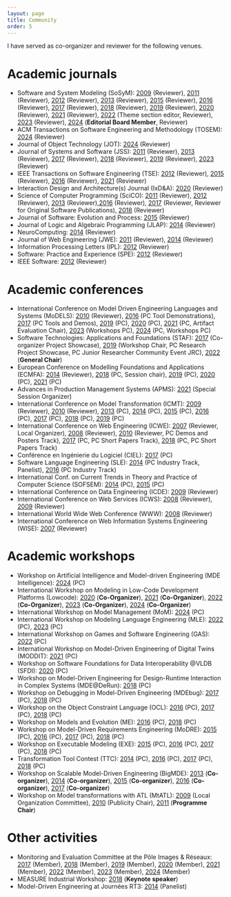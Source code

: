 ```yaml
---
layout: page
title: Community
order: 5
---
```


I have served as co-organizer and reviewer for the following venues.

# Academic journals

* Software and System Modeling (SoSyM): [2009](http://www.sosym.org/) (Reviewer), [2011](http://www.sosym.org/) (Reviewer), [2012](http://www.sosym.org/) (Reviewer), [2013](http://www.sosym.org/) (Reviewer), [2015](http://www.sosym.org/) (Reviewer),  [2016](http://www.sosym.org/) (Reviewer), [2017](http://www.sosym.org/) (Reviewer), [2018](http://www.sosym.org/) (Reviewer), [2019](http://www.sosym.org/) (Reviewer), [2020](http://www.sosym.org/) (Reviewer), [2021](http://www.sosym.org/) (Reviewer), [2022](http://www.sosym.org/) (Theme section editor, Reviewer), [2023](http://www.sosym.org/) (Reviewer), [2024](http://www.sosym.org/) (**Editorial Board Member**, Reviewer)
* ACM Transactions on Software Engineering and Methodology (TOSEM): [2024](https://dl.acm.org/journal/tosem) (Reviewer)
* Journal of Object Technology (JOT): [2024](https://www.jot.fm/) (Reviewer)
* Journal of Systems and Software (JSS): [2011](http://www.journals.elsevier.com/journal-of-systems-and-software) (Reviewer), [2013](http://www.journals.elsevier.com/journal-of-systems-and-software) (Reviewer), [2017](http://www.journals.elsevier.com/journal-of-systems-and-software) (Reviewer), [2018](http://www.journals.elsevier.com/journal-of-systems-and-software) (Reviewer), [2019](http://www.journals.elsevier.com/journal-of-systems-and-software) (Reviewer), [2023](http://www.journals.elsevier.com/journal-of-systems-and-software) (Reviewer)
* IEEE Transactions on Software Engineering (TSE): [2012](https://www.computer.org/web/tse;jsessionid=6afd856a99689b17c0c58edc329c) (Reviewer), [2015](https://www.computer.org/web/tse;jsessionid=6afd856a99689b17c0c58edc329c) (Reviewer), [2016](https://www.computer.org/web/tse;jsessionid=6afd856a99689b17c0c58edc329c) (Reviewer), [2021](https://www.computer.org/web/tse) (Reviewer)
* Interaction Design and Architecture(s) Journal (IxD&A): [2020](http://interfacce.mifav.uniroma2.it/inevent/events/idea2010/?s=9) (Reviewer)
* Science of Computer Programming (SciCO): [2011](http://www.journals.elsevier.com/science-of-computer-programming/) (Reviewer), [2012](http://www.journals.elsevier.com/science-of-computer-programming/) (Reviewer), [2013](http://www.journals.elsevier.com/science-of-computer-programming/) (Reviewer),[2016](http://www.journals.elsevier.com/science-of-computer-programming/) (Reviewer), [2017](http://www.journals.elsevier.com/science-of-computer-programming/) (Reviewer, Reviewer for Original Software Publications), [2018](http://www.journals.elsevier.com/science-of-computer-programming/) (Reviewer)
* Journal of Software: Evolution and Process: [2015](http://onlinelibrary.wiley.com/journal/10.1002/(ISSN)2047-7481) (Reviewer)
* Journal of Logic and Algebraic Programming (JLAP): [2014](http://www.journals.elsevier.com/the-journal-of-logic-and-algebraic-programming) (Reviewer)
* NeuroComputing: [2014](http://www.journals.elsevier.com/neurocomputing) (Reviewer)
* Journal of Web Engineering (JWE): [2011](http://www.rintonpress.com/journals/jwe/) (Reviewer), [2014](http://www.rintonpress.com/journals/jwe/) (Reviewer)
* Information Processing Letters (IPL): [2012](http://www.journals.elsevier.com/information-processing-letters/) (Reviewer)
* Software: Practice and Experience (SPE): [2012](http://onlinelibrary.wiley.com/journal/10.1002/(ISSN)1097-024X) (Reviewer)
* IEEE Software: [2012](https://www.computer.org/software-magazine/) (Reviewer)

# Academic conferences

* International Conference on Model Driven Engineering Languages and Systems (MoDELS): [2010](http://models2010.ifi.uio.no/) (Reviewer), [2016](http://models2016.irisa.fr/tool-demonstrations/) (PC Tool Demonstrations), [2017](http://www.cs.colostate.edu/~ghosh/models17_td/home_models17_td.html) (PC Tools and Demos), [2019](https://modelsconf19.org/) (PC), [2020](https://modelsconference.org/) (PC), [2021](https://modelsconference.org/) (PC, Artifact Evaluation Chair), [2023](https://modelsconference.org/) (Workshops PC), [2024](https://conf.researchr.org/home/models-2024) (PC, Workshops PC)
* Software Technologies: Applications and Foundations (STAF): [2017](http://www.informatik.uni-marburg.de/staf2017/index.php/projects-showcases/) (Co-organizer Project Showcase), [2019](https://staf2019.win.tue.nl/events/staf-rps19/) (Workshop Chair, PC Research Project Showcase, PC Junior Researcher Community Event JRC), [2022](https://staf2022.univ-nantes.io/) (**General Chair**)
* European Conference on Modelling Foundations and Applications (ECMFA): [2014](http://ecmfa2014.lcc.uma.es/#) (Reviewer), [2018](http://eventmall.info/ecmfa2018/) (PC, Session chair), [2019](https://staf2019.win.tue.nl/events/ecmfa19/) (PC), [2020](https://staf2019.win.tue.nl/events/ecmfa20/) (PC), [2021](https://staf2019.win.tue.nl/events/ecmfa20/) (PC)
* Advances in Production Management Systems (APMS): [2021](https://www.apms-conference.org/past-conferences/apms-2021/) (Special Session Organizer)
* International Conference on Model Transformation (ICMT): [2009](http://www.model-transformation.org/ICMT2009/) (Reviewer), [2010](http://www.model-transformation.org/ICMT2010/) (Reviewer), [2013](http://www.model-transformation.org/ICMT2013/) (PC), [2014](http://www.di.univaq.it/ICMT2014/) (PC), [2015](http://www.di.univaq.it/diruscio/sites/ICMT2015/) (PC), [2016](http://is.ieis.tue.nl/research/ICMT16/) (PC), [2017](http://www.model-transformation.org/) (PC), [2018](https://icmt2018.github.io/) (PC), [2019](http://www.model-transformation.org/) (PC)
* International Conference on Web Engineering (ICWE): [2007](http://icwe.como.polimi.it/) (Reviewer, Local Organizer), [2008](http://icwe2008.webengineering.org/) (Reviewer), [2010](http://icwe2010.webengineering.org/) (Reviewer, PC Demos and Posters Track), [2017](http://icwe2017.webengineering.org/) (PC, PC Short Papers Track), [2018](http://icwe2018.webengineering.org/) (PC, PC Short Papers Track)
* Conférence en Ingénierie du Logiciel (CIEL): [2017](https://ciel2016.sciencesconf.org/) (PC)
* Software Language Engineering (SLE): [2014](http://www.sleconf.org/2014/ITSLE.html) (PC Industry Track, Panelist), [2016](http://2016.splashcon.org/track/itsle2016) (PC Industry Track)
* International Conf. on Current Trends in Theory and Practice of Computer Science (SOFSEM): [2014](http://sofsem14.ics.upjs.sk/) (PC), [2015](http://www.sofsem.cz/sofsem15/) (PC)
* International Conference on Data Engineering (ICDE): [2009](http://i.cs.hku.hk/icde2009/) (Reviewer)
* International Conference on Web Services (ICWS): [2008](http://www.servicescongress.org/2009/1/) (Reviewer), [2009](http://www.servicescongress.org/2009/1/) (Reviewer)
* International World Wide Web Conference (WWW): [2008](http://wwwconference.org/www2008/) (Reviewer)
* International Conference on Web Information Systems Engineering (WISE): [2007](http://wise2007.loria.fr/pmwiki/pmwiki.php) (Reviewer)

# Academic workshops

* Workshop on Artificial Intelligence and Model-driven Engineering (MDE Intelligence): [2024](https://mde-intelligence.github.io/) (PC)
* International Workshop on Modeling in Low-Code Development Platforms (Lowcode): [2020](https://lowcode-workshop.github.io/) (**Co-Organizer**),  [2021](https://lowcode-workshop.github.io/) (**Co-Organizer**), [2022](https://lowcode-workshop.github.io/) (**Co-Organizer**), [2023](https://lowcode-workshop.github.io/) (**Co-Organizer**), [2024](https://lowcode-workshop.github.io/) (**Co-Organizer**)
* International Workshop on Model Management (MoM): [2024](https://mom2024.wp.imt.fr/) (PC)
* International Workshop on Modeling Language Engineering (MLE): [2022](https://mleworkshop.github.io/editions/mle2022/) (PC), [2023](https://mleworkshop.github.io/editions/mle2023/) (PC)
* International Workshop on Games and Software Engineering (GAS): [2022](https://conf.researchr.org/home/icse-2022/gas-2022) (PC)
* International Workshop on Model-Driven Engineering of Digital Twins (MODDIT): [2021](https://gemoc.org/events/moddit2021.html) (PC)
* Workshop on Software Foundations for Data Interoperability @VLDB (SFDI): [2020](http://www.biscuits.work/fourth-workshop/) (PC)
* Workshop on Model-Driven Engineering for Design-Runtime Interaction in Complex Systems (MDE@DeRun): [2018](https://megamart2-ecsel.eu/mde-derun-2018/) (PC)
* Workshop on Debugging in Model-Driven Engineering (MDEbug): [2017](https://msdl.uantwerpen.be/conferences/MDEbug/) (PC), [2018](https://msdl.uantwerpen.be/conferences/MDEbug/2018/) (PC)
* Workshop on the Object Constraint Language (OCL): [2016](http://oclworkshop.github.io/2016/news.html) (PC), [2017](http://oclworkshop.github.io/2017/) (PC), [2018](https://oclworkshop.github.io/2018/) (PC)
* Workshop on Models and Evolution (ME): [2016](http://www.models-and-evolution.com/2016/) (PC), [2018](http://www.models-and-evolution.com/2018/) (PC)
* Workshop on Model-Driven Requirements Engineering (MoDRE): [2015](http://www.modre2015.ece.mcgill.ca/) (PC), [2016](http://www.modre2016.ece.mcgill.ca/) (PC),  [2017](http://www.modre2017.ece.mcgill.ca/) (PC), [2018](http://www.modre2018.ece.mcgill.ca/) (PC)
* Workshop on Executable Modeling (EXE): [2015](http://www.modelexecution.org/?page_id=1619) (PC), [2016](http://www.modelexecution.org/?page_id=1743) (PC), [2017](http://www.modelexecution.org/?page_id=1820) (PC), [2018](http://www.modelexecution.org/?page_id=2173) (PC)
* Transformation Tool Contest (TTC): [2014](http://www.transformation-tool-contest.eu/2014/) (PC), [2016](http://www.transformation-tool-contest.eu/) (PC), [2017](http://www.transformation-tool-contest.eu/) (PC), [2018](http://www.transformation-tool-contest.eu/) (PC)
* Workshop on Scalable Model-Driven Engineering (BigMDE): [2013](https://big-mde.github.io/2013.html) (**Co-organizer**), [2014](https://big-mde.github.io/2014.html) (**Co-organizer**), [2015](https://big-mde.github.io/2015.html) (**Co-organizer**), [2016](http://www.big-mde.eu/) (**Co-organizer**), [2017](http://www.big-mde.eu/) (**Co-organizer**)
* Workshop on Model transformations with ATL (MtATL): [2009](https://web.imt-atlantique.fr/x-info/atlanmod/index.php?title=MtATL2009) (Local Organization Committee), [2010](https://web.imt-atlantique.fr/x-info/atlanmod/index.php?title=MtATL2010) (Publicity Chair), [2011](https://web.imt-atlantique.fr/x-info/atlanmod/index.php?title=MtATL2011) (**Programme Chair**)

# Other activities

* Monitoring and Evaluation Committee at the Pôle Images & Réseaux: [2017](http://www.images-et-reseaux.com/en) (Member), [2018](http://www.images-et-reseaux.com/en) (Member), [2019](http://www.images-et-reseaux.com/en) (Member), [2020](http://www.images-et-reseaux.com/en) (Member), [2021](http://www.images-et-reseaux.com/en) (Member), [2022](http://www.images-et-reseaux.com/en) (Member), [2023](http://www.images-et-reseaux.com/en) (Member), [2024](http://www.images-et-reseaux.com/en) (Member)
* MEASURE Industrial Workshop: [2018](http://measure.softeam-rd.eu/events-workshops/itea3measureindustrialworkshopeventinnanteson15thjune2018) (**Keynote speaker**)
* Model-Driven Engineering at Journées RT3: [2014](https://rth3.wp.mines-telecom.fr/journees-rt3/) (Panelist)
